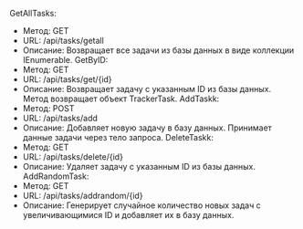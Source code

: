 GetAllTasks:
- Метод: GET
- URL: /api/tasks/getall
- Описание: Возвращает все задачи из базы данных в виде коллекции IEnumerable<TrackerTask>.
GetByID:
- Метод: GET
- URL: /api/tasks/get/{id}
- Описание: Возвращает задачу с указанным ID из базы данных. Метод возвращает объект TrackerTask.
AddTaskk:
- Метод: POST
- URL: /api/tasks/add
- Описание: Добавляет новую задачу в базу данных. Принимает данные задачи через тело запроса.
DeleteTaskk:
- Метод: GET
- URL: /api/tasks/delete/{id}
- Описание: Удаляет задачу с указанным ID из базы данных.
AddRandomTask:
- Метод: GET
- URL: /api/tasks/addrandom/{id}
- Описание: Генерирует случайное количество новых задач с увеличивающимися ID и добавляет их в базу данных.